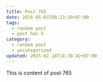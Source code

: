 ```yaml
---
title: Post 765
date: 2016-05-03T08:13:20+07:00
tags:
  - random post
  - post has 5
category:
  - random post
  - uncategorized
updated: 2015-02-18T14:38:42+07:00
---
```

This is content of post 765
